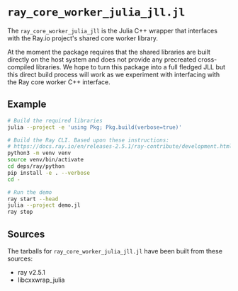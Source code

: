 # `ray_core_worker_julia_jll.jl`

The `ray_core_worker_julia_jll` is the Julia C++ wrapper that interfaces with the Ray.io project's shared core worker library. 

At the moment the package requires that the shared libraries are built directly on the host system and does not provide any precreated cross-compiled libraries. We hope to turn this package into a full fledged JLL but this direct build process will work as we experiment with interfacing with the Ray core worker C++ interface.

## Example

```sh
# Build the required libraries
julia --project -e 'using Pkg; Pkg.build(verbose=true)'

# Build the Ray CLI. Based upon these instructions:
# https://docs.ray.io/en/releases-2.5.1/ray-contribute/development.html#building-ray-on-linux-macos-full
python3 -m venv venv
source venv/bin/activate
cd deps/ray/python
pip install -e . --verbose
cd -

# Run the demo
ray start --head
julia --project demo.jl
ray stop
```

## Sources

The tarballs for `ray_core_worker_julia_jll.jl` have been built from these sources:

* ray v2.5.1
* libcxxwrap_julia
